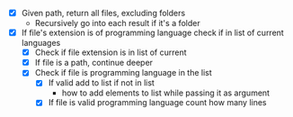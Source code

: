 - [x] Given path, return all files, excluding folders
    - Recursively go into each result if it's a folder
- [x] If file's extension is of programming language
    check if in list of current languages
    - [x] Check if file extension is in list of current
    - [x] If file is a path, continue deeper
    - [x] Check if file is programming language in the list
        - [x] If valid add to list if not in list
            - how to add elements to list
            while passing it as argument
        - [x] If file is valid programming language
        count how many lines
